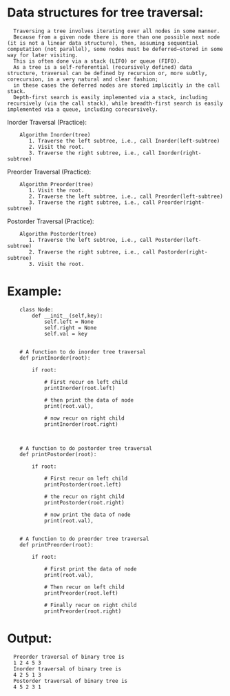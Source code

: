 


# Data structures for tree traversal:
  
      Traversing a tree involves iterating over all nodes in some manner. 
      Because from a given node there is more than one possible next node (it is not a linear data structure), then, assuming sequential computation (not parallel), some nodes must be deferred—stored in some way for later visiting. 
      This is often done via a stack (LIFO) or queue (FIFO).
      As a tree is a self-referential (recursively defined) data structure, traversal can be defined by recursion or, more subtly, corecursion, in a very natural and clear fashion; 
      in these cases the deferred nodes are stored implicitly in the call stack.
      Depth-first search is easily implemented via a stack, including recursively (via the call stack), while breadth-first search is easily implemented via a queue, including corecursively.

Inorder Traversal (Practice):

        Algorithm Inorder(tree)
           1. Traverse the left subtree, i.e., call Inorder(left-subtree)
           2. Visit the root.
           3. Traverse the right subtree, i.e., call Inorder(right-subtree)

Preorder Traversal (Practice):

        Algorithm Preorder(tree)
           1. Visit the root.
           2. Traverse the left subtree, i.e., call Preorder(left-subtree)
           3. Traverse the right subtree, i.e., call Preorder(right-subtree) 
           
Postorder Traversal (Practice):      

        Algorithm Postorder(tree)
           1. Traverse the left subtree, i.e., call Postorder(left-subtree)
           2. Traverse the right subtree, i.e., call Postorder(right-subtree)
           3. Visit the root.

# Example:
        class Node: 
            def __init__(self,key): 
                self.left = None
                self.right = None
                self.val = key 


        # A function to do inorder tree traversal 
        def printInorder(root): 

            if root: 

                # First recur on left child 
                printInorder(root.left) 

                # then print the data of node 
                print(root.val), 

                # now recur on right child 
                printInorder(root.right) 



        # A function to do postorder tree traversal 
        def printPostorder(root): 

            if root: 

                # First recur on left child 
                printPostorder(root.left) 

                # the recur on right child 
                printPostorder(root.right) 

                # now print the data of node 
                print(root.val), 


        # A function to do preorder tree traversal 
        def printPreorder(root): 

            if root: 

                # First print the data of node 
                print(root.val), 

                # Then recur on left child 
                printPreorder(root.left) 

                # Finally recur on right child 
                printPreorder(root.right) 
# Output:

      Preorder traversal of binary tree is
      1 2 4 5 3 
      Inorder traversal of binary tree is
      4 2 5 1 3 
      Postorder traversal of binary tree is
      4 5 2 3 1

